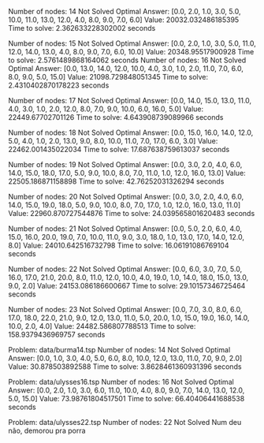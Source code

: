 Number of nodes: 14
Not Solved
Optimal
Answer: [0.0, 2.0, 1.0, 3.0, 5.0, 10.0, 11.0, 13.0, 12.0, 4.0, 8.0, 9.0, 7.0, 6.0]
Value: 20032.032486185395
Time to solve: 2.362633228302002 seconds

Number of nodes: 15
Not Solved
Optimal
Answer: [0.0, 2.0, 1.0, 3.0, 5.0, 11.0, 12.0, 14.0, 13.0, 4.0, 8.0, 9.0, 7.0, 6.0, 10.0]
Value: 20348.95517900928
Time to solve: 2.5761489868164062 seconds
Number of nodes: 16
Not Solved
Optimal
Answer: [0.0, 13.0, 14.0, 12.0, 10.0, 4.0, 3.0, 1.0, 2.0, 11.0, 7.0, 6.0, 8.0, 9.0, 5.0, 15.0]
Value: 21098.729848051345
Time to solve: 2.4310402870178223 seconds

Number of nodes: 17
Not Solved
Optimal
Answer: [0.0, 14.0, 15.0, 13.0, 11.0, 4.0, 3.0, 1.0, 2.0, 12.0, 8.0, 7.0, 9.0, 10.0, 6.0, 16.0, 5.0]
Value: 22449.67702701126
Time to solve: 4.643908739089966 seconds

Number of nodes: 18
Not Solved
Optimal
Answer: [0.0, 15.0, 16.0, 14.0, 12.0, 5.0, 4.0, 1.0, 2.0, 13.0, 9.0, 8.0, 10.0, 11.0, 7.0, 17.0, 6.0, 3.0]
Value: 22462.001435022034
Time to solve: 17.687638759613037 seconds

Number of nodes: 19
Not Solved
Optimal
Answer: [0.0, 3.0, 2.0, 4.0, 6.0, 14.0, 15.0, 18.0, 17.0, 5.0, 9.0, 10.0, 8.0, 7.0, 11.0, 1.0, 12.0, 16.0, 13.0]
Value: 22505.186871158898
Time to solve: 42.76252031326294 seconds

Number of nodes: 20
Not Solved
Optimal
Answer: [0.0, 3.0, 2.0, 4.0, 6.0, 14.0, 15.0, 19.0, 18.0, 5.0, 9.0, 10.0, 8.0, 7.0, 17.0, 1.0, 12.0, 16.0, 13.0, 11.0]
Value: 22960.870727544876
Time to solve: 24.039565801620483 seconds

Number of nodes: 21
Not Solved
Optimal
Answer: [0.0, 5.0, 2.0, 6.0, 4.0, 15.0, 16.0, 20.0, 19.0, 7.0, 10.0, 11.0, 9.0, 3.0, 18.0, 1.0, 13.0, 17.0, 14.0, 12.0, 8.0]
Value: 24010.642516732798
Time to solve: 16.06191086769104 seconds

Number of nodes: 22
Not Solved
Optimal
Answer: [0.0, 6.0, 3.0, 7.0, 5.0, 16.0, 17.0, 21.0, 20.0, 8.0, 11.0, 12.0, 10.0, 4.0, 19.0, 1.0, 14.0, 18.0, 15.0, 13.0, 9.0, 2.0]
Value: 24153.086186600667
Time to solve: 29.10157346725464 seconds

Number of nodes: 23
Not Solved
Optimal
Answer: [0.0, 7.0, 3.0, 8.0, 6.0, 17.0, 18.0, 22.0, 21.0, 9.0, 12.0, 13.0, 11.0, 5.0, 20.0, 1.0, 15.0, 19.0, 16.0, 14.0, 10.0, 2.0, 4.0]
Value: 24482.586807788513
Time to solve: 158.9379436969757 seconds

Problem: data/burma14.tsp
Number of nodes: 14
Not Solved
Optimal
Answer: [0.0, 1.0, 3.0, 4.0, 5.0, 6.0, 8.0, 10.0, 12.0, 13.0, 11.0, 7.0, 9.0, 2.0]
Value: 30.878503892588
Time to solve: 3.8628461360931396 seconds

Problem: data/ulysses16.tsp
Number of nodes: 16
Not Solved
Optimal
Answer: [0.0, 2.0, 1.0, 3.0, 6.0, 11.0, 10.0, 4.0, 8.0, 9.0, 7.0, 14.0, 13.0, 12.0, 5.0, 15.0]
Value: 73.98761804517501
Time to solve: 66.40406441688538 seconds

Problem: data/ulysses22.tsp
Number of nodes: 22
Not Solved
Num deu não, demorou pra porra
